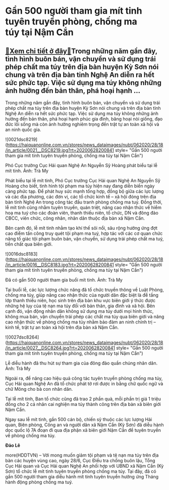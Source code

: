 Gần 500 người tham gia mít tinh tuyên truyền phòng, chống ma túy tại Nậm Cắn
============================================================================

[:gift:Xem chi tiết ở đây:gift:](https://hddtvn.com/gan-500-nguoi-tham-gia-mit-tinh-tuyen-truyen-phong-chong-ma-tuy-tai-nam-can/)Trong những năm gần đây, tình hình buôn bán, vận chuyển và sử dụng trái phép chất ma túy trên địa bàn huyện Kỳ Sơn nói chung và trên địa bàn tỉnh Nghệ An diễn ra hết sức phức tạp. Việc sử dụng ma túy không những ảnh hưởng đến bản thân, phá hoại hạnh …
-----------------------------------------------------------------------------------------------------------------------------------------------------------------------------------------------------------------------------------------------------------


Trong những năm gần đây, tình hình buôn bán, vận chuyển và sử dụng trái phép chất ma túy trên địa bàn huyện Kỳ Sơn nói chung và trên địa bàn tỉnh Nghệ An diễn ra hết sức phức tạp. Việc sử dụng ma túy không những ảnh hưởng đến bản thân, phá hoại hạnh phúc gia đình, băng hoại nòi giống, đạo đức lối sống mà còn ảnh hưởng nghiêm trọng đến trật tự an toàn xã hội và an ninh quốc gia.





![0021dsc8219](https://haiquanonline.com.vn/stores/news_dataimages/nubt/062020/28/18/in_article/0021__DSC8219.jpg?rt=20200628200841 style= "Gần 500 người tham gia mít tinh tuyên truyền phòng, chống ma túy tại Nậm Cắn")


Phó Cục trưởng Cục Hải quan Nghệ An Nguyễn Sỹ Hoàng phát biểu tại lễ mít tinh. Ảnh: Trà My



Phát biểu tại lễ mít tinh, Phó Cục trưởng Cục Hải quan Nghệ An Nguyễn Sỹ Hoàng cho biết, tình hình tội phạm ma túy hiện nay đang diễn biến ngày càng phức tạp. Để phát huy sức mạnh tổng hợp, đồng bộ giữa các lực lượng và các địa phương, các đơn vị, các tổ chức kinh tế – xã hội đóng trên địa bàn tỉnh Nghệ An trong công tác đấu tranh phòng chống ma tuý. Đồng thời, lễ mít tinh cũng nhằm tuyên truyền, quán triệt, nâng cao nhận thức về hiểm hoạ ma tuý cho các đoàn viên, thanh thiếu niên, tổ chức, DN và đông đảo CBCC, viên chức, công nhân, nhân dân thuộc địa bàn xã Nậm Cắn.


Bên cạnh đó, lễ mít tinh nhằm tạo khí thế sôi nổi, sâu rộng hưởng ứng đợt cao điểm tấn công truy quét tội phạm ma tuý, hợp tác với các cơ quan chức năng tố giác tội phạm buôn bán, vận chuyển, sử dụng trái phép chất ma tuý, tiền chất qua biên giới.





![0016dsc8183](https://haiquanonline.com.vn/stores/news_dataimages/nubt/062020/28/18/in_article/0016__DSC8183.jpg?rt=20200628200841 style= "Gần 500 người tham gia mít tinh tuyên truyền phòng, chống ma túy tại Nậm Cắn")


Đã có gần 500 người tham gia buổi mít tinh. Ảnh: Trà My



Tại buổi lễ, các lực lượng chức năng đã tổ chức truyền thông về Luật Phòng, chống ma túy, giúp nâng cao nhận thức của người dân đặc biệt là để tầng lớp thanh thiếu niên, học sinh trên địa bàn khu vực biên giới ý thức được những hệ lụy của tệ nạn ma túy đối với bản thân, gia đình và xã hội. Bên cạnh đó, vận động nhân dân không sử dụng ma túy dưới mọi hình thức, không mua bán, vận chuyển trái phép các chất ma túy qua biên giới và nâng cao nhận thức về phòng chống ma túy nhằm bảo đảm an ninh chính trị – kinh tế, trật tự an toàn xã hội trên địa bàn xã Nậm Cắn.





![0027dsc8264](https://haiquanonline.com.vn/stores/news_dataimages/nubt/062020/28/18/in_article/0027__DSC8264.jpg?rt=20200628200841 style= "Gần 500 người tham gia mít tinh tuyên truyền phòng, chống ma túy tại Nậm Cắn")


Lễ diễu hành đã thu hút sự tham gia của đông đảo quần chúng nhân dân. Ảnh: Trà My



Ngoài ra, để nâng cao hiệu quả công tác tuyên truyền phòng chống ma túy, Cục Hải quan Nghệ An đã tổ chức phát tờ rơi được in bằng chữ quốc ngữ và chữ Mông cho bà con nhân dân.


Tại lễ mít tinh, Ban tổ chức cũng đã trao 2 phần quà, mỗi phần trị giá 1 triệu đồng cho 2 cá nhân cai nghiện ma túy thành công trên địa bàn xã biên giới Nậm Cắn.


Ngay sau lễ mít tinh, gần 500 cán bộ, chiến sỹ thuộc các lực lượng Hải quan, Biên phòng, Công an và người dân xã Nậm Cắn (Kỳ Sơn) đã diễu hành dọc quốc lộ 7A đoạn đi qua địa phận xã biên giới Nậm Cắn để tuyên truyền về phòng chống ma túy.




**Đảo Lê**



more(HDDTVN) – Với mong muốn giảm tội phạm và tệ nạn ma túy trên địa bàn các huyện vùng cao, ngày 28/6, Cục Điều tra chống buôn lậu, Tổng Cục Hải quan và Cục Hải quan Nghệ An phối hợp với UBND xã Nậm Cắn (Kỳ Sơn) tổ chức lễ mít tinh tuyên truyền phòng chống ma túy. Tại đây, đã có gần 500 người tham gia diễu hành mít tinh tuyên truyền hưởng ứng Tháng hành động phòng chống ma tuý.

